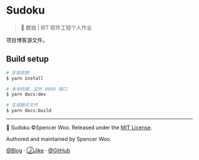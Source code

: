 # Sudoku

> 🍳 数独 | BIT 软件工程个人作业

项目博客源文件。

## Build setup

``` bash
# 安装依赖
$ yarn install

# 本地构建，监听 8080 端口
$ yarn docs:dev

# 生成静态文件
$ yarn docs:build
```

---

🔢 Sudoku ©Spencer Woo. Released under the [MIT License](https://github.com/spencerwooo/Sudoku/blob/master/LICENSE).

Authored and maintained by Spencer Woo.

[@Blog](https://spencerwoo.com/) · [ⒿJike](https://web.okjike.com/user/4DDA0425-FB41-4188-89E4-952CA15E3C5E/post) · [@GitHub](https://github.com/spencerwooo)
